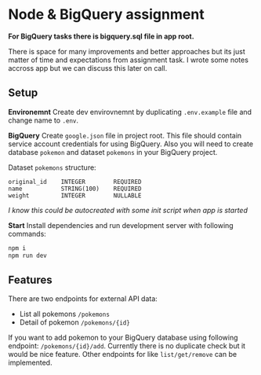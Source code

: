 # Node & BigQuery assignment

__For BigQuery tasks there is bigquery.sql file in app root.__

There is space for many improvements and better approaches but its just matter of time and expectations from assignment task. I wrote some notes accross app but we can discuss this later on call.

## Setup

__Environemnt__
Create dev envirovnemnt by duplicating `.env.example` file and change name to `.env`.

__BigQuery__
Create `google.json` file in project root. This file should contain service account credentials for using BigQuery. Also you will need to create database `pokemon` and dataset `pokemons` in your BigQuery project.

Dataset `pokemons` structure:

```
original_id    INTEGER        REQUIRED
name           STRING(100)    REQUIRED
weight         INTEGER        NULLABLE
```

_I know this could be autocreated with some init script when app is started_


__Start__
Install dependencies and run development server with following commands:

```bash
npm i
npm run dev
```

## Features

There are two endpoints for external API data:
  - List all pokemons `/pokemons`
  - Detail of pokemon `/pokemons/{id}`

If you want to add pokemon to your BigQuery database using following endpoint: `/pokemons/{id}/add`. Currently there is no duplicate check but it would be nice feature. Other endpoints for like `list/get/remove` can be implemented.
